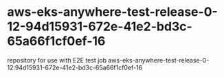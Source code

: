 # aws-eks-anywhere-test-release-0-12-94d15931-672e-41e2-bd3c-65a66f1cf0ef-16
repository for use with E2E test job aws-eks-anywhere-test-release-0-12:94d15931-672e-41e2-bd3c-65a66f1cf0ef-16
